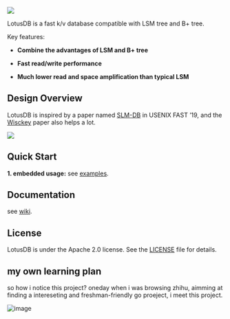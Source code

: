 ![](https://github.com/flower-corp/lotusdb/blob/main/resource/img/logo.png)

LotusDB is a fast k/v database compatible with LSM tree and B+ tree.

Key features:

* **Combine the advantages of LSM and B+ tree**

* **Fast read/write performance**
* **Much lower read and space amplification than typical LSM**

## Design Overview

LotusDB is inspired by a paper named [SLM-DB](https://www.usenix.org/conference/fast19/presentation/kaiyrakhmet) in USENIX FAST ’19, and the [Wisckey](https://www.usenix.org/system/files/conference/fast16/fast16-papers-lu.pdf) paper also helps a lot.

![](https://github.com/flower-corp/lotusdb/blob/main/resource/img/design-overview.png)

## Quick Start

**1. embedded usage:** see [examples](https://github.com/flower-corp/lotusdb/tree/main/examples).

## Documentation

see [wiki](https://github.com/flower-corp/lotusdb/wiki/LotusDB-wiki).

## License

LotusDB is under the Apache 2.0 license. See the [LICENSE](https://github.com/flower-corp/lotusdb/blob/main/LICENSE) file for details.

## my own learning plan
so how i notice this project?
oneday when i was browsing zhihu, aimming at finding a intereseting and freshman-friendly go proeject, i meet this project.

![image](https://user-images.githubusercontent.com/65102150/183013546-7a3d6a83-308d-4160-a799-79a6514c54e3.png)



